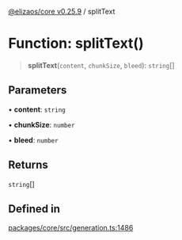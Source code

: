 [@elizaos/core v0.25.9](../index.md) / splitText

# Function: splitText()

> **splitText**(`content`, `chunkSize`, `bleed`): `string`[]

## Parameters

• **content**: `string`

• **chunkSize**: `number`

• **bleed**: `number`

## Returns

`string`[]

## Defined in

[packages/core/src/generation.ts:1486](https://github.com/Shelpin/aeternalsv2/blob/main/packages/core/src/generation.ts#L1486)
